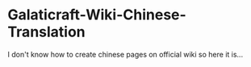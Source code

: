 Galaticraft-Wiki-Chinese-Translation
====================================

I don't know how to create chinese pages on official wiki so here it is...
